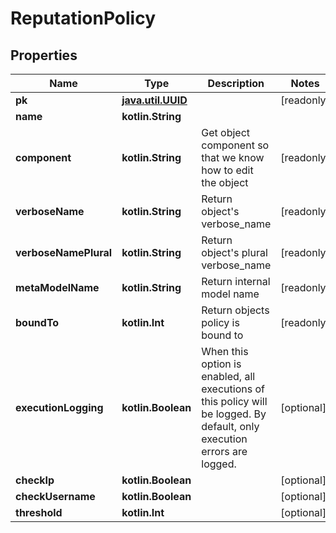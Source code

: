 
# ReputationPolicy

## Properties
Name | Type | Description | Notes
------------ | ------------- | ------------- | -------------
**pk** | [**java.util.UUID**](java.util.UUID.md) |  |  [readonly]
**name** | **kotlin.String** |  | 
**component** | **kotlin.String** | Get object component so that we know how to edit the object |  [readonly]
**verboseName** | **kotlin.String** | Return object&#39;s verbose_name |  [readonly]
**verboseNamePlural** | **kotlin.String** | Return object&#39;s plural verbose_name |  [readonly]
**metaModelName** | **kotlin.String** | Return internal model name |  [readonly]
**boundTo** | **kotlin.Int** | Return objects policy is bound to |  [readonly]
**executionLogging** | **kotlin.Boolean** | When this option is enabled, all executions of this policy will be logged. By default, only execution errors are logged. |  [optional]
**checkIp** | **kotlin.Boolean** |  |  [optional]
**checkUsername** | **kotlin.Boolean** |  |  [optional]
**threshold** | **kotlin.Int** |  |  [optional]



